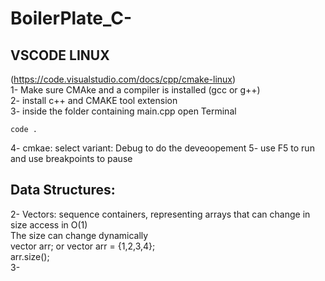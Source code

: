 # BoilerPlate_C-

## VSCODE LINUX  
(https://code.visualstudio.com/docs/cpp/cmake-linux)  
1- Make sure CMAke and a compiler is installed (gcc or g++)  
2- install c++ and CMAKE tool extension  
3- inside the folder containing main.cpp open Terminal 
```
code .
```
4- cmkae: select variant: Debug to do the deveoopement
5- use F5 to run and use breakpoints to pause

## Data Structures:

2- Vectors: sequence containers, representing arrays that can change in size
 access in O(1)  
 The size can change dynamically  
 vector<int> arr; or vector<int> arr = {1,2,3,4};  
 arr.size();  
3- 
